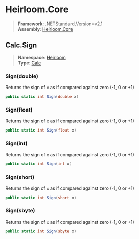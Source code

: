 # Heirloom.Core

> **Framework**: .NETStandard,Version=v2.1  
> **Assembly**: [Heirloom.Core][0]  

## Calc.Sign

> **Namespace**: [Heirloom][0]  
> **Type**: [Calc][1]  

### Sign(double)

Returns the sign of `x` as if compared against zero (-1, 0 or +1)

```cs
public static int Sign(double x)
```

### Sign(float)

Returns the sign of `x` as if compared against zero (-1, 0 or +1)

```cs
public static int Sign(float x)
```

### Sign(int)

Returns the sign of `x` as if compared against zero (-1, 0 or +1)

```cs
public static int Sign(int x)
```

### Sign(short)

Returns the sign of `x` as if compared against zero (-1, 0 or +1)

```cs
public static int Sign(short x)
```

### Sign(sbyte)

Returns the sign of `x` as if compared against zero (-1, 0 or +1)

```cs
public static int Sign(sbyte x)
```

[0]: ../Heirloom.Core.md
[1]: Heirloom.Calc.md
